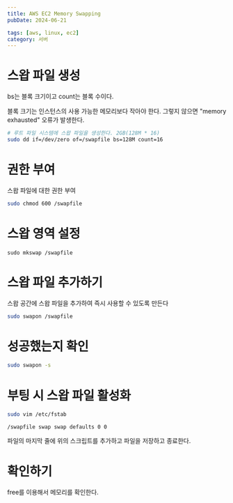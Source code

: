 ```yaml
---
title: AWS EC2 Memory Swapping
pubDate: 2024-06-21

tags: [aws, linux, ec2]
category: 서버
---
```


# 스왑 파일 생성

bs는 블록 크기이고 count는 블록 수이다.

블록 크기는 인스턴스의 사용 가능한 메모리보다 작아야 한다. 그렇지 않으면 "memory exhausted" 오류가 발생한다.

```sh
# 루트 파일 시스템에 스왑 파일을 생성한다. 2GB(128M * 16)
sudo dd if=/dev/zero of=/swapfile bs=128M count=16
```

# 권한 부여

스왑 파일에 대한 권한 부여

```sh
sudo chmod 600 /swapfile
```

# 스왑 영역 설정 

```Sh
sudo mkswap /swapfile
```

# 스왑 파일 추가하기

스왑 공간에 스왑 파일을 추가하여 즉시 사용할 수 있도록 만든다

```sh
sudo swapon /swapfile
```

# 성공했는지 확인 

```sh
sudo swapon -s
```

# 부팅 시 스왑 파일 활성화

```sh
sudo vim /etc/fstab
```

`/swapfile swap swap defaults 0 0`

파일의 마지막 줄에 위의 스크립트를 추가하고 파일을 저장하고 종료한다.

# 확인하기

free를 이용해서 메모리를 확인한다.
